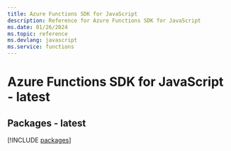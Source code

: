 ```yaml
---
title: Azure Functions SDK for JavaScript
description: Reference for Azure Functions SDK for JavaScript
ms.date: 01/26/2024
ms.topic: reference
ms.devlang: javascript
ms.service: functions
---
```

# Azure Functions SDK for JavaScript - latest
## Packages - latest
[!INCLUDE [packages](functions-index.md)]